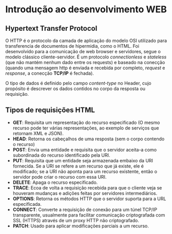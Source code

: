 # Introdução ao desenvolvimento WEB
## Hypertext Transfer Protocol
O HTTP é o protocolo da camada de aplicação do modelo OSI utilizado para transferencia de documentos de hipermidia, como o HTML. Foi desenvolvido para a comunicação de web browser e servidores, segue o modelo clássico cliente-servidor. É um protocolo *connectionless* e *stateless* (que não mantém nenhum dado entre os requests) e baseado na conecção (quando uma mensagem http é enviada e recebida por completo, *request* e *response*, a conecção **TCP/IP** é fechada).

O tipo de dados é definido pelo campo *content-type* no Header, cujo propósito é descrever os dados contidos no corpo da resposta ou requisição.

## Tipos de requisições HTML
* **GET**: Requisita um representação do recurso especificado (O mesmo recurso pode ter várias representações, ao exemplo de serviços que retornam XML e JSON).
* **HEAD**: Retorna os cabeçalhos de uma resposta (sem o corpo contendo o recurso)
* **POST**: Envia uma entidade e requisita que o servidor aceita-a como subordinada do recurso identificado pela URI.
* **PUT**: Requisita que um entidade seja armazenada embaixo da URI fornecida. Se a URI se refere a um recurso que já existe, ele é modificado; se a URI não aponta para um recurso existente, então o servidor pode criar o recurso com essa URI.
* **DELETE**: Apaga o recurso especificado.
* **TRACE**: Ecoa de volta a requisição recebida para que o cliente veja se houveram mudanças e adições feitas por servidores intermediários.
* **OPTIONS**: Retorna os métodos HTTP que o servidor suporta para a URL especificada.
* **CONNECT**: Converte a requisição de conexão para um túnel TCP/IP transparente, usualmente para facilitar comunicação criptografada com SSL (HTTPS) através de um proxy HTTP não criptografado.
* **PATCH**: Usado para aplicar modificações parciais a um recurso.
